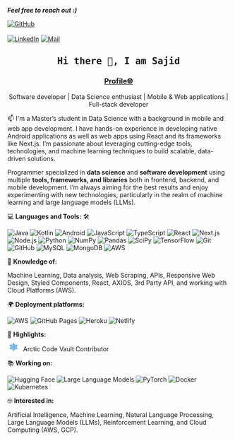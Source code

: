 <!--

## Complete list of GitHub markdown emoji markup
https://gist.github.com/rxaviers/7360908

## Technologies Icons 
https://simpleicons.org/

-->
***Feel free to reach out :)*** 
<!-- <img src="https://th.bing.com/th/id/OIP.4l3D2rqIiDuGo45jV_06fAHaHa?rs=1&pid=ImgDetMain" width="30">  -->
[![GitHub](https://img.shields.io/github/followers/sajid-nazir?label=Follow%20Me&style=social)](https://github.com/sajid-nazir)
<br>
<br>
[![LinkedIn](https://img.shields.io/badge/LinkedIn-Sajid-blue?logo=Linkedin&logoColor=blue&labelColor=black)](https://www.linkedin.com/in/sajidchnazir/)
[![Mail](https://img.shields.io/badge/eMail-sajidchnazir@gmail.com-blue?logo=Gmail&logoColor=blue&labelColor=black)]()
<br>
<!--
[![Codepen](https://img.shields.io/badge/Codepen-Sajid-gray?logo=codepen&logoColor=white&labelColor=black)](PLACE%20YOUR%20CODEPEN%20URL)
[![Codesandbox](https://img.shields.io/badge/Codesandbox-Sajid-gray?logo=codesandbox&logoColor=white&labelColor=black)](PLACE%20YOUR%20CODESANDBOX%20URL)
[![HackerRank](https://img.shields.io/badge/HackerRank-Sajid-brightgreen?logo=HackerRank&logoColor=Green&labelColor=black)](PLACE%20YOUR%20HACKERRANK%20URL)
[![Codewars](https://img.shields.io/badge/Codewars-Sajid-maroon?logo=codewars&logoColor=maroon&labelColor=black)](PLACE%20YOUR%20CODEWARS%20URL)
-->
<h2 align='center'><samp><strong>Hi there 👋, I am Sajid</strong></samp></h2>
<h3 align='center'><strong><a href="https://github.com/sajid-nazir" target="_blank">Profile🌐</a></strong></h3>
<p align='center'>Software developer | Data Science enthusiast | Mobile & Web applications | Full-stack developer</p>

<p align='left'> 📫 I'm a Master’s student in Data Science with a background in mobile and web app development. I have hands-on experience in developing native Android applications as well as web apps using React and its frameworks like Next.js. I’m passionate about leveraging cutting-edge tools, technologies, and machine learning techniques to build scalable, data-driven solutions.</p>

Programmer specialized in **data science** and **software development** using multiple **tools, frameworks, and libraries** both in frontend, backend, and mobile development. I’m always aiming for the best results and enjoy experimenting with new technologies, particularly in the realm of machine learning and large language models (LLMs).

💻 **Languages and Tools:** 🛠️<br>

![Java](https://img.shields.io/badge/-Java-000000?style=flat&logo=java&logoColor=FFFFFF&labelColor=007396)
![Kotlin](https://img.shields.io/badge/-Kotlin-000000?style=flat&logo=kotlin&logoColor=ffffff&labelColor=0095D5)
![Android](https://img.shields.io/badge/-Android-000000?style=flat&logo=android&logoColor=3DDC84&labelColor=ffffff)
![JavaScript](https://img.shields.io/badge/-JavaScript-000000?style=flat&logo=javascript)
![TypeScript](https://img.shields.io/badge/-TypeScript-000000?style=flat&logo=typescript&logoColor=3178C6&labelColor=ffffff)
![React](https://img.shields.io/badge/-React-000000?style=flat&logo=react)
![Next.js](https://img.shields.io/badge/-Next.js-000000?style=flat&logo=next.js&logoColor=ffffff&labelColor=000000)
![Node.js](https://img.shields.io/badge/-Node.js-000000?style=flat&logo=node.js)
![Python](https://img.shields.io/badge/-Python-000000?style=flat&logo=python&logoColor=3776AB&labelColor=ffffff)
![NumPy](https://img.shields.io/badge/-NumPy-000000?style=flat&logo=numpy&logoColor=013243&labelColor=ffffff)
![Pandas](https://img.shields.io/badge/-Pandas-000000?style=flat&logo=pandas&logoColor=150458&labelColor=ffffff)
![SciPy](https://img.shields.io/badge/-SciPy-000000?style=flat&logo=scipy&logoColor=8CAAE6&labelColor=ffffff)
![TensorFlow](https://img.shields.io/badge/-TensorFlow-000000?style=flat&logo=tensorflow&logoColor=FF6F00&labelColor=ffffff)
![Git](https://img.shields.io/badge/-Git-000000?style=flat&logo=git&logoColor=F05032&labelColor=ffffff)
![GitHub](https://img.shields.io/badge/-GitHub-000000?style=flat&logo=github&logoColor=000000&labelColor=ffffff)
![MySQL](https://img.shields.io/badge/-MySQL-000000?style=flat&logo=mysql&labelColor=ffffff)
![MongoDB](https://img.shields.io/badge/-MongoDB-000000?style=flat&logo=mongodb&labelColor=ffffff)
![AWS](https://img.shields.io/badge/-AWS-000000?style=flat&logo=amazon-aws&labelColor=232F3E)

🧐 **Knowledge of:**<br>

Machine Learning, Data analysis, Web Scraping, APIs, Responsive Web Design, Styled Components, React, AXIOS, 3rd Party API, and working with Cloud Platforms (AWS).

🌍 **Deployment platforms:**<br>

![AWS](https://img.shields.io/badge/-AWS-000000?style=flat&logo=amazon-aws&labelColor=232F3E) 
![GitHub Pages](https://img.shields.io/badge/-Github%20Pages-000000?style=flat&logo=github-pages)
![Heroku](https://img.shields.io/badge/-Heroku-000000?style=flat&logo=heroku&labelColor=430098)
![Netlify](https://img.shields.io/badge/-Netlify-000000?style=flat&logo=netlify&labelColor=000000)

🚩 **Highlights:** <br>
&nbsp;<img src='https://raw.githubusercontent.com/acervenky/animated-github-badges/master/assets/acbadge.gif' style="margin-top: 10px;" width="20px" height="20px">&nbsp;&nbsp;&nbsp;<span>Arctic Code Vault Contributor</span>

📚 **Working on:** <br>

![Hugging Face](https://img.shields.io/badge/-Hugging%20Face-000000?style=flat&logo=hugging-face&logoColor=ffae50&labelColor=ffffff)
![Large Language Models](https://img.shields.io/badge/-LLMs-000000?style=flat&logo=large-language-model&labelColor=000000)
![PyTorch](https://img.shields.io/badge/-PyTorch-000000?style=flat&logo=pytorch&labelColor=EE4C2C)
![Docker](https://img.shields.io/badge/-Docker-000000?style=flat&logo=docker&labelColor=ffffff)
![Kubernetes](https://img.shields.io/badge/-Kubernetes-000000?style=flat&logo=kubernetes&logoColor=326CE5&labelColor=ffffff)

🤓 **Interested in:** <br>

Artificial Intelligence, Machine Learning, Natural Language Processing, Large Language Models (LLMs), Reinforcement Learning, and Cloud Computing (AWS, GCP).
